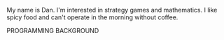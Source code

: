 My name is Dan. I'm interested in strategy games and mathematics. I like spicy food and can't
operate in the morning without coffee.


PROGRAMMING BACKGROUND